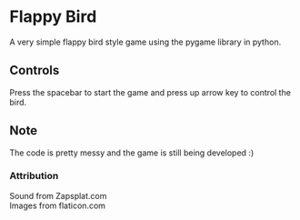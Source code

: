 # Flappy Bird
A very simple flappy bird style game using the pygame library in python.

## Controls
Press the spacebar to start the game and press up arrow key to control the bird.

## Note
The code is pretty messy and the game is still being developed :)

### Attribution
Sound from Zapsplat.com  
Images from flaticon.com

